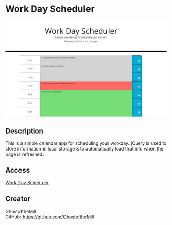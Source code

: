 # Work Day Scheduler

<img src="./assets/screenshot.jpg">

## Description

This is a simple calendar app for scheduling your workday. jQuery is used to store information in local storage & to automatically load that info when the page is refreshed. 

## Access

[Work Day Scheduler](https://scribble-script.herokuapp.com/)

## Creator

GhostoftheMill
<br>
GitHub: https://github.com/GhostoftheMill